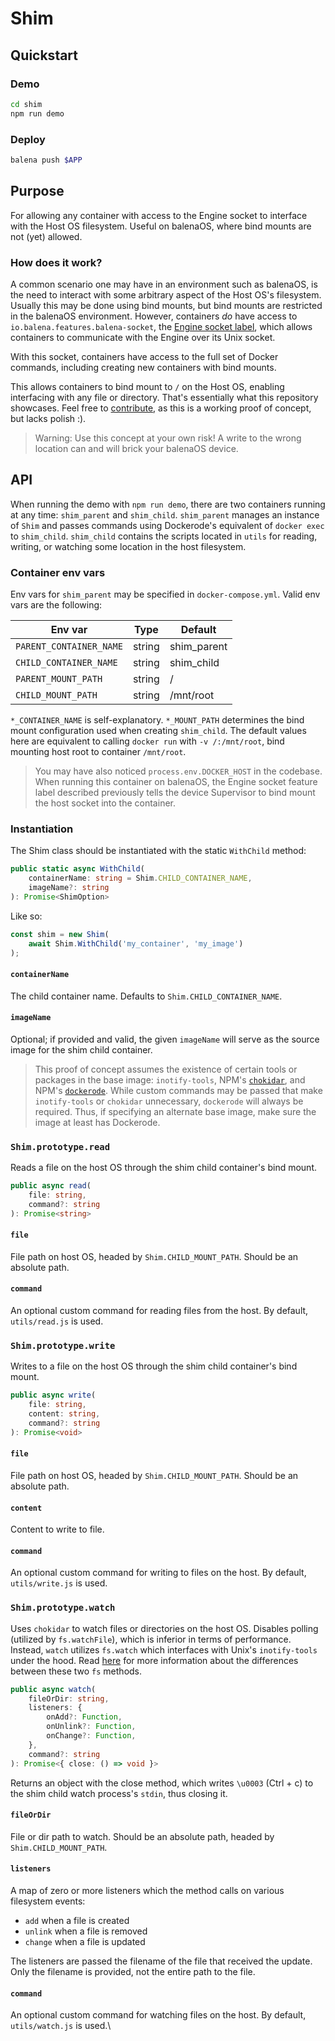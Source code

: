 # Shim

## Quickstart

### Demo
```bash
cd shim
npm run demo
```

### Deploy
```bash
balena push $APP
```

## Purpose
For allowing any container with access to the Engine socket to interface with the Host OS filesystem. Useful on balenaOS, where bind mounts are not (yet) allowed. 

### How does it work?
A common scenario one may have in an environment such as balenaOS, is the need to interact with some arbitrary aspect of the Host OS's filesystem. Usually this may be done using bind mounts, but bind mounts are restricted in the balenaOS environment. However, containers *do* have access to `io.balena.features.balena-socket`, the [Engine socket label](https://www.balena.io/docs/reference/supervisor/docker-compose/#labels), which allows containers to communicate with the Engine over its Unix socket.

With this socket, containers have access to the full set of Docker commands, including creating new containers with bind mounts.

This allows containers to bind mount to `/` on the Host OS, enabling interfacing with any file or directory. That's essentially what this repository showcases. Feel free to [contribute](https://github.com/balena-io-playground/os-shim/issues), as this is a working proof of concept, but lacks polish :).

> Warning: Use this concept at your own risk! A write to the wrong location can and will brick your balenaOS device.


## API
When running the demo with `npm run demo`, there are two containers running at any time: `shim_parent` and `shim_child`. `shim_parent` manages an instance of `Shim` and passes commands using Dockerode's equivalent of `docker exec` to `shim_child`. `shim_child` contains the scripts located in `utils` for reading, writing, or watching some location in the host filesystem.

### Container env vars
Env vars for `shim_parent` may be specified in `docker-compose.yml`. Valid env vars are the following:

Env var | Type | Default
--- | --- | ---
`PARENT_CONTAINER_NAME` | string | shim_parent
`CHILD_CONTAINER_NAME` | string | shim_child
`PARENT_MOUNT_PATH` | string | /
`CHILD_MOUNT_PATH` | string | /mnt/root

`*_CONTAINER_NAME` is self-explanatory. `*_MOUNT_PATH` determines the bind mount configuration used when creating `shim_child`. The default values here are equivalent to calling `docker run` with `-v /:/mnt/root`, bind mounting host root to container `/mnt/root`.

> You may have also noticed `process.env.DOCKER_HOST` in the codebase. When running this container on balenaOS, the Engine socket feature label described previously tells the device Supervisor to bind mount the host socket into the container.

### Instantiation
The Shim class should be instantiated with the static `WithChild` method:

```typescript
public static async WithChild(
    containerName: string = Shim.CHILD_CONTAINER_NAME,
    imageName?: string
): Promise<ShimOption>
```

Like so:
```typescript
const shim = new Shim(
    await Shim.WithChild('my_container', 'my_image')
);
```

#### `containerName`
The child container name. Defaults to `Shim.CHILD_CONTAINER_NAME`.

#### `imageName`
Optional; if provided and valid, the given `imageName` will serve as the source image for the shim child container.

> This proof of concept assumes the existence of certain tools or packages in the base image: `inotify-tools`, NPM's [`chokidar`](https://www.npmjs.com/package/chokidar), and NPM's [`dockerode`](https://www.npmjs.com/package/dockerode). While custom commands may be passed that make `inotify-tools` or `chokidar` unnecessary, `dockerode` will always be required. Thus, if specifying an alternate base image, make sure the image at least has Dockerode.


### `Shim.prototype.read`
Reads a file on the host OS through the shim child container's bind mount.

```typescript
public async read(
    file: string, 
    command?: string
): Promise<string>
```

#### `file`
File path on host OS, headed by `Shim.CHILD_MOUNT_PATH`. Should be an absolute path.

#### `command`
An optional custom command for reading files from the host. By default, `utils/read.js` is used.


### `Shim.prototype.write`
Writes to a file on the host OS through the shim child container's bind mount.

```typescript
public async write(
    file: string, 
    content: string, 
    command?: string
): Promise<void>
```

#### `file`
File path on host OS, headed by `Shim.CHILD_MOUNT_PATH`. Should be an absolute path.

#### `content`
Content to write to file.

#### `command`
An optional custom command for writing to files on the host. By default, `utils/write.js` is used.


### `Shim.prototype.watch`
Uses `chokidar` to watch files or directories on the host OS. Disables polling (utilized by `fs.watchFile`), which is inferior in terms of performance. Instead, `watch` utilizes `fs.watch` which interfaces with Unix's `inotify-tools` under the hood. Read [here](https://nodejs.org/dist/latest-v16.x/docs/api/fs.html#fswatchfilefilename-options-listener) for more information about the differences between these two `fs` methods. 

```typescript
public async watch(
    fileOrDir: string, 
    listeners: { 
        onAdd?: Function, 
        onUnlink?: Function,
        onChange?: Function,
    },
    command?: string
): Promise<{ close: () => void }>
```

Returns an object with the close method, which writes `\u0003` (Ctrl + c) to the shim child watch process's `stdin`, thus closing it.

#### `fileOrDir`
File or dir path to watch. Should be an absolute path, headed by `Shim.CHILD_MOUNT_PATH`.

#### `listeners`
A map of zero or more listeners which the method calls on various filesystem events:
- `add` when a file is created
- `unlink` when a file is removed
- `change` when a file is updated

The listeners are passed the filename of the file that received the update. Only the filename is provided, not the entire path to the file.

#### `command`
An optional custom command for watching files on the host. By default, `utils/watch.js` is used.\
